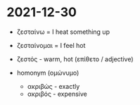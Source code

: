 # 2021-12-30

* ζεσταίνω = I heat something up
* ζεσταίνομαι = I feel hot
* ζεστός - warm, hot (επίθετο / adjective)

* homonym (ομώνυμο)
  * ακριβώς - exactly
  * ακριβός - expensive
